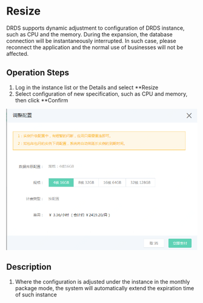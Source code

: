 # Resize
DRDS supports dynamic adjustment to configuration of DRDS instance, such as CPU and the memory. During the expansion, the database connection will be instantaneously interrupted. In such case, please reconnect the application and the normal use of businesses will not be affected.

## Operation Steps
1. Log in the instance list or the Details and select **Resize
2. Select configuration of new specification, such as CPU and memory, then click **Confirm

![调整配置](../../../../../image/DRDS/modify-instance-spec.png)

## Description
1. Where the configuration is adjusted under the instance in the monthly package mode, the system will automatically extend the expiration time of such instance
